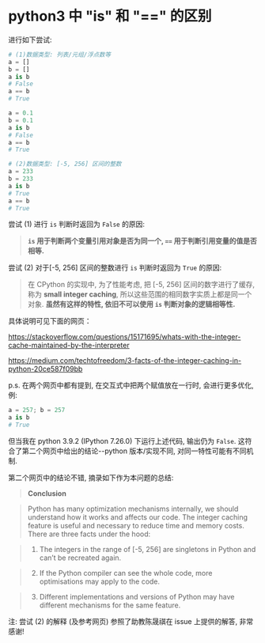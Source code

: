 # python3 中 "is" 和 "==" 的区别

进行如下尝试:

```python
# (1)数据类型: 列表/元组/浮点数等
a = []
b = []
a is b
# False
a == b
# True

a = 0.1
b = 0.1
a is b
# False
a == b
# True

# (2)数据类型: [-5, 256] 区间的整数
a = 233
b = 233
a is b
# True
a == b
# True
```

尝试 (1) 进行 `is` 判断时返回为 `False` 的原因: 

> **`is` 用于判断两个变量引用对象是否为同一个, `==` 用于判断引用变量的值是否相等.**

尝试 (2) 对于[-5, 256] 区间的整数进行 `is` 判断时返回为 `True` 的原因:

> 在 CPython 的实现中, 为了性能考虑, 把 [-5, 256] 区间的数字进行了缓存, 称为 **small integer caching**, 所以这些范围的相同数字实质上都是同一个对象. **虽然有这样的特性, 依旧不可以使用 `is` 判断对象的逻辑相等性.**

具体说明可见下面的网页：

https://stackoverflow.com/questions/15171695/whats-with-the-integer-cache-maintained-by-the-interpreter

https://medium.com/techtofreedom/3-facts-of-the-integer-caching-in-python-20ce587f09bb

p.s. 在两个网页中都有提到, 在交互式中把两个赋值放在一行时, 会进行更多优化, 例:

```python
a = 257; b = 257
a is b
# True
```

但当我在 python 3.9.2 (IPython 7.26.0) 下运行上述代码, 输出仍为 `False`. 这符合了第二个网页中给出的结论--python 版本/实现不同, 对同一特性可能有不同机制. 

第二个网页中的结论不错, 摘录如下作为本问题的总结:

> **Conclusion**

> Python has many optimization mechanisms internally, we should understand how it works and affects our code. The integer caching feature is useful and necessary to reduce time and memory costs. There are three facts under the hood:

> 1. The integers in the range of [-5, 256] are singletons in Python and can’t be recreated again.

> 2. If the Python compiler can see the whole code, more optimisations may apply to the code.

> 3. Different implementations and versions of Python may have different mechanisms for the same feature.


注: 尝试 (2) 的解释 (及参考网页) 参照了助教陈晟祺在 issue 上提供的解答, 非常感谢!

